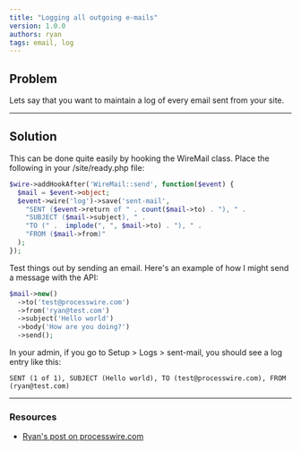 ```yaml
---
title: "Logging all outgoing e-mails"
version: 1.0.0
authors: ryan
tags: email, log
---
```


## Problem

Lets say that you want to maintain a log of every email sent from your site.

---

## Solution

This can be done quite easily by hooking the WireMail class. Place the following in your /site/ready.php file:

```php
$wire->addHookAfter('WireMail::send', function($event) {
  $mail = $event->object;
  $event->wire('log')->save('sent-mail',
    "SENT ($event->return of " . count($mail->to) . "), " .
    "SUBJECT ($mail->subject), " .
    "TO (" .  implode(", ", $mail->to) . "), " .
    "FROM ($mail->from)"
  );
});
```

Test things out by sending an email. Here's an example of how I might send a message with the API:

```php
$mail->new()
  ->to('test@processwire.com')
  ->from('ryan@test.com')
  ->subject('Hello world')
  ->body('How are you doing?')
  ->send();
```

In your admin, if you go to Setup > Logs > sent-mail, you should see a log entry like this:

```
SENT (1 of 1), SUBJECT (Hello world), TO (test@processwire.com), FROM (ryan@test.com)
```

---

### Resources

-   [Ryan's post on processwire.com](https://processwire.com/blog/posts/processwire-3.0.38-core-updates/#recipe-logging-all-outgoing-emails)
